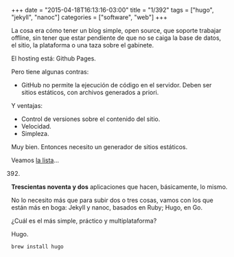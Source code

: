 +++
date = "2015-04-18T16:13:16-03:00"
title = "1/392"
tags = ["hugo", "jekyll", "nanoc"]
categories = ["software", "web"]
+++

La cosa era cómo tener un blog simple, open source, que soporte trabajar offline, sin tener que estar pendiente de que no se caiga la base de datos, el sitio, la plataforma o una taza sobre el gabinete.

<!--more-->
El hosting está: Github Pages.

Pero tiene algunas contras:

* GitHub no permite la ejecución de código en el servidor. Deben ser sitios estáticos, con archivos generados a priori.

Y ventajas:

* Control de versiones sobre el contenido del sitio.
* Velocidad.
* Simpleza.

Muy bien. Entonces necesito un generador de sitios estáticos.

Veamos [la lista](https://staticsitegenerators.net/ "la lista de generadores")...

392.

__Trescientas noventa y dos__ aplicaciones que hacen, básicamente, lo mismo.

No lo necesito más que para subir dos o tres cosas, vamos con los que están más en boga: Jekyll y nanoc, basados en Ruby; Hugo, en Go.

¿Cuál es el más simple, práctico y multiplataforma?

Hugo.

``` bash
brew install hugo
```